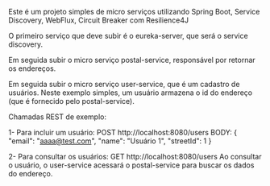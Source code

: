 Este é um projeto simples de micro serviços utilizando Spring Boot, Service Discovery, WebFlux, Circuit Breaker com Resilience4J

O primeiro serviço que deve subir é o eureka-server, que será o service discovery.

Em seguida subir o micro serviço postal-service, responsável por retornar os endereços.

Em seguida subir o micro serviço user-service, que é um cadastro de usuários. Neste exemplo simples, um usuário armazena o id do endereço (que é fornecido pelo postal-service).

Chamadas REST de exemplo:

1- Para incluir um usuário:
  POST http://localhost:8080/users
  BODY:
  {
    "email": "aaaa@test.com",
    "name": "Usuário 1",
    "streetId": 1
  }
  
2- Para consultar os usuários:
  GET http://localhost:8080/users
Ao consultar o usuário, o user-service acessará o postal-service para buscar os dados do endereço.